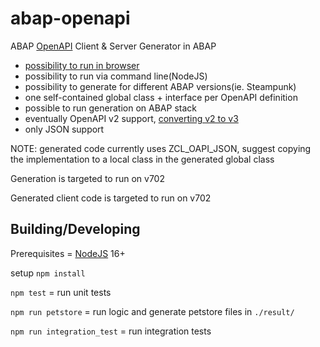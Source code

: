 # abap-openapi

ABAP [OpenAPI](https://www.openapis.org) Client & Server Generator in ABAP

- [possibility to run in browser](https://abap-openapi.github.io/web-openapi-client/)
- possibility to run via command line(NodeJS)
- possibility to generate for different ABAP versions(ie. Steampunk)
- one self-contained global class + interface per OpenAPI definition
- possible to run generation on ABAP stack
- eventually OpenAPI v2 support, [converting v2 to v3](https://github.com/swagger-api/swagger-converter)
- only JSON support

NOTE: generated code currently uses ZCL_OAPI_JSON, suggest copying the implementation to a local class in the generated global class

Generation is targeted to run on v702

Generated client code is targeted to run on v702

## Building/Developing
Prerequisites = [NodeJS](https://nodejs.org) 16+

setup `npm install`

`npm test` = run unit tests

`npm run petstore` = run logic and generate petstore files in `./result/`

`npm run integration_test` = run integration tests